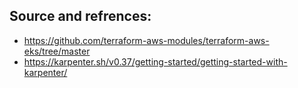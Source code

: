 ## Source and refrences:
- https://github.com/terraform-aws-modules/terraform-aws-eks/tree/master
- https://karpenter.sh/v0.37/getting-started/getting-started-with-karpenter/